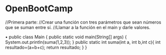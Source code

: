 # OpenBootCamp
//Primera parte:
//Crear una función con tres parámetros que sean números que se suman entre sí.
//Llamar a la función en el main y darle valores.

•	public class Main {
    public static void main(String[] args) {
      System.out.println(suma(1,2,3));
        }
    public static int suma(int a, int b,int c){
        int resultado=(a+b+c);
        return resultado;
    }
}
